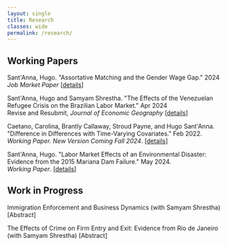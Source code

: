 ```yaml
---
layout: single
title: Research
classes: wide
permalink: /research/
---
```


## Working Papers

Sant'Anna, Hugo. "Assortative Matching and the Gender Wage Gap." 2024 <br />
*Job Market Paper* [[details](/workingpapers/assortmatch.md)]

Sant'Anna, Hugo and Samyam Shrestha. "The Effects of the Venezuelan Refugee Crisis on the Brazilian Labor Market." Apr 2024 <br />
Revise and Resubmit, *Journal of Economic Geography*  [[details](/workingpapers/vzcrisis.md)]

Caetano, Carolina, Brantly Callaway, Stroud Payne, and Hugo Sant'Anna. "Difference in Differences with Time-Varying Covariates." Feb 2022.  <br />
*Working Paper. New Version Coming Fall 2024*. [[details](/workingpapers/badcontrols.md)]

Sant'Anna, Hugo. "Labor Market Effects of an Environmental Disaster: Evidence from the 2015 Mariana Dam Failure." May 2024.  <br />
*Working Paper*. [[details](/workingpapers/mariana.md)]

## Work in Progress

Immigration Enforcement and Business Dynamics (with Samyam Shrestha) [Abstract]

The Effects of Crime on Firm Entry and Exit: Evidence from Rio de Janeiro (with Samyam Shrestha) [Abstract]




